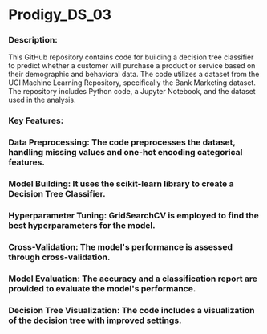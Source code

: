 # Prodigy_DS_03

### Description:
This GitHub repository contains code for building a decision tree classifier to predict whether a customer will purchase a product or service based on their demographic and behavioral data. The code utilizes a dataset from the UCI Machine Learning Repository, specifically the Bank Marketing dataset. The repository includes Python code, a Jupyter Notebook, and the dataset used in the analysis.

### Key Features:

### Data Preprocessing: The code preprocesses the dataset, handling missing values and one-hot encoding categorical features.
### Model Building: It uses the scikit-learn library to create a Decision Tree Classifier.
### Hyperparameter Tuning: GridSearchCV is employed to find the best hyperparameters for the model.
### Cross-Validation: The model's performance is assessed through cross-validation.
### Model Evaluation: The accuracy and a classification report are provided to evaluate the model's performance.
### Decision Tree Visualization: The code includes a visualization of the decision tree with improved settings.
